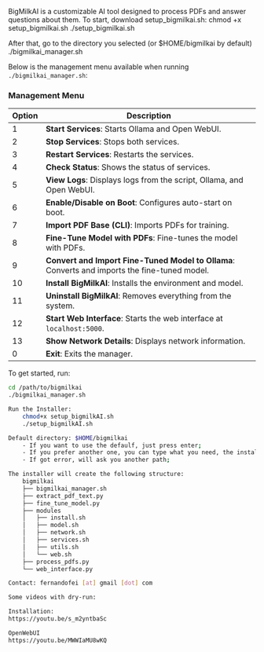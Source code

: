 

BigMilkAI is a customizable AI tool designed to process PDFs and answer questions about them. 
To start, download setup_bigmilkai.sh:
chmod +x setup_bigmilkai.sh
./setup_bigmilkai.sh

After that, go to the directory you selected (or $HOME/bigmilkai by default)
./bigmilkai_manager.sh

Below is the management menu available when running `./bigmilkai_manager.sh`:

### Management Menu

| Option | Description |
|--------|-------------|
| 1      | **Start Services**: Starts Ollama and Open WebUI. |
| 2      | **Stop Services**: Stops both services. |
| 3      | **Restart Services**: Restarts the services. |
| 4      | **Check Status**: Shows the status of services. |
| 5      | **View Logs**: Displays logs from the script, Ollama, and Open WebUI. |
| 6      | **Enable/Disable on Boot**: Configures auto-start on boot. |
| 7      | **Import PDF Base (CLI)**: Imports PDFs for training. |
| 8      | **Fine-Tune Model with PDFs**: Fine-tunes the model with PDFs. |
| 9      | **Convert and Import Fine-Tuned Model to Ollama**: Converts and imports the fine-tuned model. |
| 10     | **Install BigMilkAI**: Installs the environment and model. |
| 11     | **Uninstall BigMilkAI**: Removes everything from the system. |
| 12     | **Start Web Interface**: Starts the web interface at `localhost:5000`. |
| 13     | **Show Network Details**: Displays network information. |
| 0      | **Exit**: Exits the manager. |

To get started, run:
```bash
cd /path/to/bigmilkai
./bigmilkai_manager.sh

Run the Installer:
	chmod+x setup_bigmilkAI.sh
	./setup_bigmilkAI.sh

Default directory: $HOME/bigmilkai
	- If you want to use the defaulf, just press enter;
	- If you prefer another one, you can type what you need, the installer will check for permissions and proceed if everything is ok;
	- If got error, will ask you another path;

The installer will create the following structure:
	bigmilkai
	├── bigmilkai_manager.sh
	├── extract_pdf_text.py
	├── fine_tune_model.py
	├── modules
	│   ├── install.sh
	│   ├── model.sh
	│   ├── network.sh
	│   ├── services.sh
	│   ├── utils.sh
	│   └── web.sh
	├── process_pdfs.py
	└── web_interface.py

Contact: fernandofei [at] gmail [dot] com

Some videos with dry-run:

Installation:
https://youtu.be/s_m2yntbaSc

OpenWebUI
https://youtu.be/MWWIaMU8wKQ
	
